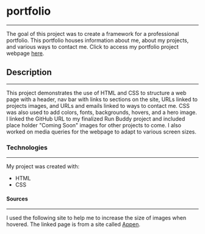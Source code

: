 # portfolio

---

The goal of this project was to create a framework for a professional portfolio. This portfolio houses information about me, about my projects, and various ways to contact me. Click to access my portfolio project webpage [here](https://caitoreilly.github.io/portfolio/).

## Description

---

This project demonstrates the use of HTML and CSS to structure a web page with a header, nav bar with links to sections on the site, URLs linked to projects images, and URLs and emails linked to ways to contact me. CSS was also used to add colors, fonts, backgrounds, hovers, and a hero image. I linked the GitHub URL to my finalized Run Buddy project and included place holder "Coming Soon" images for other projects to come. I also worked on media queries for the webpage to adapt to various screen sizes.

### Technologies

---

My project was created with:

- HTML
- CSS

#### Sources

---

I used the following site to help me to increase the size of images when hovered. The linked page is from a site called [Appen](https://success.appen.com/hc/en-us/articles/202703155-CSS-Guide-to-Enlarge-Images-on-Hover).
